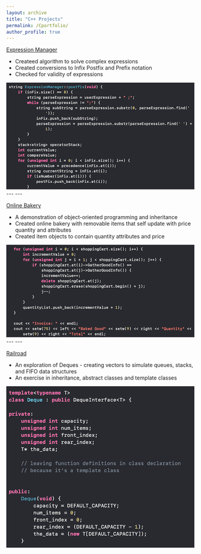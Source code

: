 ```yaml
---
layout: archive
title: "C++ Projects"
permalink: /Cportfolio/
author_profile: true
---
```


[Expression Manager](https://github.com/Andrustn/Andrustn.github.io/tree/master/C%2B%2B/Expression%20Solver)

- Createed algorithm to solve complex expressions
- Created conversions to Infix Postfix and Prefix notation
- Checked for validity of expressions

<img src="/images/Expression Manager copy.png?raw=true"/>
---
---


[Online Bakery](https://github.com/Andrustn/Andrustn.github.io/tree/master/C%2B%2B/Bakery)

- A demonstration of object-oriented programming and inheritance
- Created online bakery with removable items that self update with price quantity and attributes
- Created item objects to contain quantity attributes and price

<img src="/images/Bakery copy.png?raw=true"/>
---
---


[Railroad](https://github.com/Andrustn/Andrustn.github.io/tree/master/C%2B%2B/Railroad)

- An exploration of Deques - creating vectors to simulate queues, stacks, and FIFO data structures
- An exercise in inheritance, abstract classes and template classes

<img src="/images/Railroad copy.png?raw=true"/>


